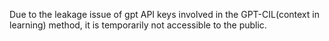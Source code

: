 Due to the leakage issue of gpt API keys involved in the GPT-CIL(context in learning) method, it is temporarily not accessible to the public.
